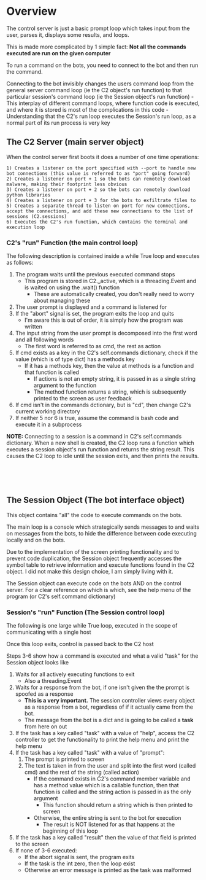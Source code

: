 # Overview

The control server is just a basic prompt loop which takes input from the user, parses it, displays some results, and loops.

This is made more complicated by 1 simple fact: **Not all the commands executed are run on the given computer**
    
To run a command on the bots, you need to connect to the bot and then run the command.

Connecting to the bot invisibly changes the users command loop from the general server command loop (ie the C2 object's run function) to that particular session's command loop (ie the Session object's run function)
    - This interplay of different command loops, where function code is executed, and where it is stored is most of the complications in this code
    - Understanding that the C2's run loop executes the Session's run loop, as a normal part of its run process is very key


## The C2 Server (main server object)

When the control server first boots it does a number of one time operations:

    1) Creates a listener on the port specified with --port to handle new bot connections (this value is referred to as "port" going forward)
    2) Creates a listener on port + 1 so the bots can remotely download malware, making their footprint less obvious
    3) Creates a listener on port + 2 so the bots can remotely download python libraries
    4) Creates a listener on port + 3 for the bots to exfiltrate files to
    5) Creates a separate thread to listen on port for new connections, accept the connections, and add these new connections to the list of sessions (C2.sessions)
    6) Executes the C2's run function, which contains the terminal and execution loop

### C2's "run" Function (the main control loop)

The following description is contained inside a while True loop and executes as follows:

1) The program waits until the previous executed command stops
    - This program is stored in C2._active, which is a threading.Event and is waited on using the .wait() function
        - These are automatically created, you don't really need to worry about managing these
2) The user prompt is displayed and a command is listened for
3) If the "abort" signal is set, the program exits the loop and quits
    - I'm aware this is out of order, it is simply how the program was written
4) The input string from the user prompt is decomposed into the first word and all following words
    - The first word is referred to as cmd, the rest as action
5) If cmd exists as a key in the C2's self.commands dictionary, check if the value (which is of type dict) has a methods key
    - If it has a methods key, then the value at methods is a function and that function is called
        - If actions is not an empty string, it is passed in as a single string argument to the function
        - The method function returns a string, which is subsequently printed to the screen as user feedback
6) If cmd isn't in the commands dctionary, but is "cd", then change C2's current working directory
7) If neither 5 nor 6 is true, assume the command is bash code and execute it in a subprocess


**NOTE:** Connecting to a session is a command in C2's self.commands dictionary. When a new shell is created, the C2 loop runs a function which executes a session object's run function and returns the string result. This causes the C2 loop to idle until the session exits, and then prints the results.


<br>
<br>
<br>

## The Session Object (The bot interface object)

This object contains "all" the code to execute commands on the bots. 

The main loop is a console which strategically sends messages to and waits on messages from the bots, to hide the difference between code executing locally and on the bots.

Due to the implementation of the screen printing functionality and to prevent code duplication, the Session object frequently accesses the symbol table to retrieve information and execute functions found in the C2 object. I did not make this design choice, I am simply living with it.

The Session object can execute code on the bots AND on the control server. For a clear reference on which is which, see the help menu of the program (or C2's self.command dictionary)


### Session's "run" Function (The Session control loop)

The following is one large while True loop, executed in the scope of communicating with a single host

Once this loop exits, control is passed back to the C2 host

Steps 3-6 show how a command is executed and what a valid "task" for the Session object looks like


1) Waits for all actively executing functions to exit
    - Also a threading.Event
2) Waits for a response from the bot, if one isn't given the the prompt is spoofed as a response
    - **This is a very important.** The session controller views every object as a response from a bot, regardless of if it actually came from the bot.
    - The message from the bot is a dict and is going to be called a **task** from here on out
3) If the task has a key called "task" with a value of "help", access the C2 controller to get the functionality to print the help menu and print the help menu
4) If the task has a key called "task" with a value of "prompt":
    1) The prompt is printed to screen
    2) The text is taken in from the user and split into the first word (called cmd) and the rest of the string (called action)
        - If the command exists in C2's command member variable and has a method value which is a callable function, then that function is called and the string action is passed in as the only argument
            - This function should return a string which is then printed to screen
        - Otherwise, the entire string is sent to the bot for execution
            - The result is NOT listened for as that happens at the beginning of this loop
5) If the task has a key called "result" then the value of that field is printed to the screen
6) If none of 3-6 executed: 
    - If the abort signal is sent, the program exits
    - If the task is the int zero, then the loop exist
    - Otherwise an error message is printed as the task was malformed









